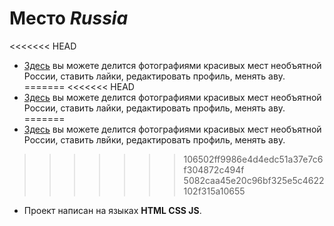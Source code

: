 # Место _Russia_

<<<<<<< HEAD
 * [Здесь](https://garri-99.github.io/mesto-project) вы можете делится фотографиями красивых мест необъятной России, ставить лайки, редактировать профиль, менять аву.
=======
<<<<<<< HEAD
 * [Здесь](https://garri-99.github.io/mesto-project) вы можете делится фотографиями красивых мест необъятной России, ставить лайки, редактировать профиль, менять аву.
=======
 * [Здесь](https://garri-99.github.io/mesto-project) вы можете делится фотографиями красивых мест необъятной России, ставить лвйки, редактировать профиль, менять аву.
>>>>>>> 106502ff9986e4d4edc51a37e7c6f304872c494f
>>>>>>> 5082caa45e20c96bf325e5c4622102f315a10655

 * Проект написан на языках __HTML CSS JS__.
